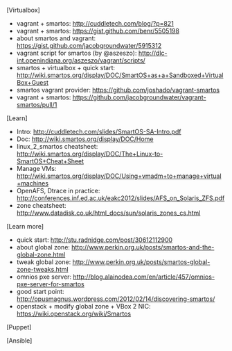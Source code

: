 [Virtualbox]
 - vagrant + smartos: http://cuddletech.com/blog/?p=821
 - vagrant + smartos: https://gist.github.com/benr/5505198
 - about smartos and vagrant: https://gist.github.com/jacobgroundwater/5915312
 - vagrant script for smartos (by @aszeszo): http://dlc-int.openindiana.org/aszeszo/vagrant/scripts/ 
 - smartos + virtualbox + quick start: http://wiki.smartos.org/display/DOC/SmartOS+as+a+Sandboxed+VirtualBox+Guest
 - smartos vagrant provider: https://github.com/joshado/vagrant-smartos
 - vagrant + smartos: https://github.com/jacobgroundwater/vagrant-smartos/pull/1

[Learn]
 - Intro: http://cuddletech.com/slides/SmartOS-SA-Intro.pdf
 - Doc: http://wiki.smartos.org/display/DOC/Home
 - linux_2_smartos cheatsheet: http://wiki.smartos.org/display/DOC/The+Linux-to-SmartOS+Cheat+Sheet
 - Manage VMs: http://wiki.smartos.org/display/DOC/Using+vmadm+to+manage+virtual+machines
 - OpenAFS, Dtrace in practice: http://conferences.inf.ed.ac.uk/eakc2012/slides/AFS_on_Solaris_ZFS.pdf
 - zone cheatsheet: http://www.datadisk.co.uk/html_docs/sun/solaris_zones_cs.html

[Learn more]
 - quick start: http://stu.radnidge.com/post/30612112900
 - about global zone: http://www.perkin.org.uk/posts/smartos-and-the-global-zone.html
 - tweak global zone: http://www.perkin.org.uk/posts/smartos-global-zone-tweaks.html
 - omnios pxe server: http://blog.alainodea.com/en/article/457/omnios-pxe-server-for-smartos
 - good start point: http://opusmagnus.wordpress.com/2012/02/14/discovering-smartos/
 - openstack + modify global zone + VBox 2 NIC: https://wiki.openstack.org/wiki/Smartos

[Puppet]

[Ansible]
